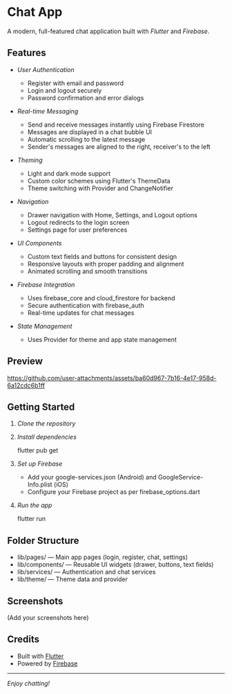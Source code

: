 # Chat App

A modern, full-featured chat application built with *Flutter* and *Firebase*.

## Features

- *User Authentication*
  - Register with email and password
  - Login and logout securely
  - Password confirmation and error dialogs

- *Real-time Messaging*
  - Send and receive messages instantly using Firebase Firestore
  - Messages are displayed in a chat bubble UI
  - Automatic scrolling to the latest message
  - Sender's messages are aligned to the right, receiver's to the left

- *Theming*
  - Light and dark mode support
  - Custom color schemes using Flutter's ThemeData
  - Theme switching with Provider and ChangeNotifier

- *Navigation*
  - Drawer navigation with Home, Settings, and Logout options
  - Logout redirects to the login screen
  - Settings page for user preferences

- *UI Components*
  - Custom text fields and buttons for consistent design
  - Responsive layouts with proper padding and alignment
  - Animated scrolling and smooth transitions

- *Firebase Integration*
  - Uses firebase_core and cloud_firestore for backend
  - Secure authentication with firebase_auth
  - Real-time updates for chat messages

- *State Management*
  - Uses Provider for theme and app state management

## Preview
https://github.com/user-attachments/assets/ba60d967-7b16-4e17-958d-6a12cdc6b1ff

## Getting Started

1. *Clone the repository*
2. *Install dependencies*
   
   flutter pub get
   
3. *Set up Firebase*
   - Add your google-services.json (Android) and GoogleService-Info.plist (iOS)
   - Configure your Firebase project as per firebase_options.dart

4. *Run the app*
   
   flutter run
   

## Folder Structure

- lib/pages/ — Main app pages (login, register, chat, settings)
- lib/components/ — Reusable UI widgets (drawer, buttons, text fields)
- lib/services/ — Authentication and chat services
- lib/theme/ — Theme data and provider

## Screenshots

(Add your screenshots here)

## Credits

- Built with [Flutter](https://flutter.dev/)
- Powered by [Firebase](https://firebase.google.com/)

---

*Enjoy chatting!*
